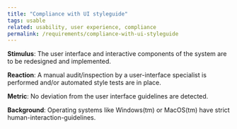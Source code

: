 ```yaml
---
title: "Compliance with UI styleguide"
tags: usable
related: usability, user experience, compliance
permalink: /requirements/compliance-with-ui-styleguide
---
```


<div class="quality-requirement" markdown="1">

**Stimulus**: The user interface and interactive components of the system are to be redesigned and implemented.


**Reaction**: A manual audit/inspection by a user-interface specialist is performed and/or automated style tests are in place.


**Metric**: No deviation from the user interface guidelines are detected.

**Background**: Operating systems like Windows(tm) or MacOS(tm) have strict human-interaction-guidelines.

</div><br>




